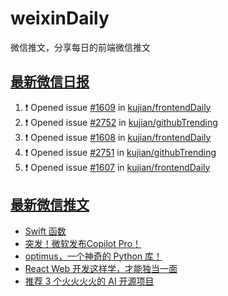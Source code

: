 # weixinDaily
微信推文，分享每日的前端微信推文

## [最新微信日报](https://github.com/kujian/weixinDaily/issues)

<!--START_SECTION:activity-->
1. ❗ Opened issue [#1609](https://github.com/kujian/frontendDaily/issues/1609) in [kujian/frontendDaily](https://github.com/kujian/frontendDaily)
2. ❗ Opened issue [#2752](https://github.com/kujian/githubTrending/issues/2752) in [kujian/githubTrending](https://github.com/kujian/githubTrending)
3. ❗ Opened issue [#1608](https://github.com/kujian/frontendDaily/issues/1608) in [kujian/frontendDaily](https://github.com/kujian/frontendDaily)
4. ❗ Opened issue [#2751](https://github.com/kujian/githubTrending/issues/2751) in [kujian/githubTrending](https://github.com/kujian/githubTrending)
5. ❗ Opened issue [#1607](https://github.com/kujian/frontendDaily/issues/1607) in [kujian/frontendDaily](https://github.com/kujian/frontendDaily)
<!--END_SECTION:activity-->


## [最新微信推文](https://weixin.qdkfweb.cn/)

<!-- BLOG-POST-LIST:START -->
- [Swift 函数](https://weixin.qdkfweb.cn/39724.html)
- [突发！微软发布Copilot Pro！](https://weixin.qdkfweb.cn/39665.html)
- [optimus，一个神奇的 Python 库！](https://weixin.qdkfweb.cn/39694.html)
- [React Web 开发这样学，才能独当一面](https://weixin.qdkfweb.cn/39641.html)
- [推荐 3 个火火火火的 AI 开源项目](https://weixin.qdkfweb.cn/39685.html)
<!-- BLOG-POST-LIST:END -->